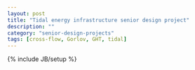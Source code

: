 ```yaml
---
layout: post
title: "Tidal energy infrastructure senior design project"
description: ""
category: "senior-design-projects"
tags: [cross-flow, Gorlov, GHT, tidal]
---
```

{% include JB/setup %}


